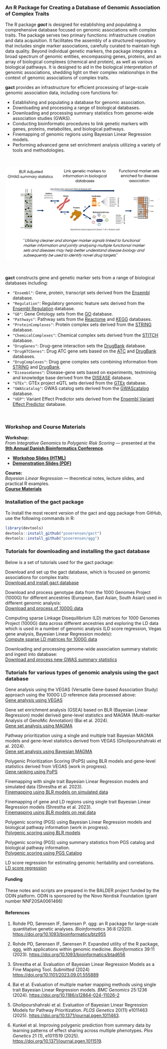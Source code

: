 
<!-- README.md is generated from README.Rmd. Please edit that file -->

### An R Package for Creating a Database of Genomic Association of Complex Traits

The R package ***gact*** is designed for establishing and populating a
comprehensive database focused on genomic associations with complex
traits. The package serves two primary functions: infrastructure
creation and data acquisition. It facilitates the assembly of a
structured repository that includes single marker associations,
carefully curated to maintain high data quality. Beyond individual
genetic markers, the package integrates a broad spectrum of genomic
entities, encompassing genes, proteins, and an array of biological
complexes (chemical and protein), as well as various biological
pathways. It is designed to aid in the biological interpretation of
genomic associations, shedding light on their complex relationships in
the context of genomic associations of complex traits.

**gact** provides an infrastructure for efficient processing of
large-scale genomic association data, including core functions for:

- Establishing and populating a database for genomic association.
- Downloading and processing a range of biological databases.
- Downloading and processing summary statistics from genome-wide
  association studies (GWAS).
- Conducting bioinformatic procedures to link genetic markers with
  genes, proteins, metabolites, and biological pathways.
- Finemapping of genomic regions using Bayesian Linear Regression
  models.
- Performing advanced gene set enrichment analysis utilizing a variety
  of tools and methodologies.

<br>

![](Images/Concept.png) <br>

<br>

**gact** constructs gene and genetic marker sets from a range of
biological databases including:

- `"Ensembl"`: Gene, protein, transcript sets derived from the
  [Ensembl](https://www.ensembl.org/index.html) database.
- `"Regulation"`: Regulatory genomic feature sets derived from the
  [Ensembl
  Regulation](https://www.ensembl.org/info/genome/funcgen/index.html)
  database.
- `"GO"`: Gene Ontology sets from the [GO](https://geneontology.org)
  database.
- `"Pathways"`: Pathway sets from the [Reactome](https://reactome.org)
  and [KEGG](https://www.genome.jp/kegg/pathway.html) databases.
- `"ProteinComplexes"`: Protein complex sets derived from the
  [STRING](https://string-db.org) database.
- `"ChemicalComplexes"`: Chemical complex sets derived from the
  [STITCH](http://stitch.embl.de/) database.
- `"DrugGenes"`: Drug-gene interaction sets the
  [DrugBank](https://go.drugbank.com) database.
- `"DrugATCGenes"`: Drug ATC gene sets based on the
  [ATC](https://www.whocc.no/atc_ddd_index/) and
  [DrugBank](https://go.drugbank.com) databases.
- `"DrugComplexes"`: Drug gene complex sets combining information from
  [STRING](https://string-db.org) and
  [DrugBank](https://go.drugbank.com).
- `"DiseaseGenes"`: Disease-gene sets based on experiments, textmining
  and knowledge base derived from the
  [DISEASE](https://diseases.jensenlab.org/Search) database.
- `"GTEx"`: GTEx project eQTL sets derived from the
  [GTEx](https://www.gtexportal.org/home/downloads/adult-gtex/overview)
  database.
- `"GWAScatalog"`: GWAS catalog sets derived from the
  [GWAScatalog](https://www.ebi.ac.uk/gwas/) database.
- `"VEP"`: Variant Effect Predictor sets derived from the [Ensembl
  Variant Effect
  Predictor](https://grch37.ensembl.org/info/docs/tools/vep) database.

<br>

### Workshop and Course Materials

**Workshop:**  
*From Integrative Genomics to Polygenic Risk Scoring* — presented at the
[**9th Annual Danish Bioinformatics
Conference**](https://eventsignup.ku.dk/9danishbioinfconference).

- [**Workshop Slides (HTML)**](Document/workshop_slides.html)  
- [**Demonstration Slides (PDF)**](Document/workshop_slides.pdf)

**Course:**  
*Bayesian Linear Regression* — theoretical notes, lecture slides, and
practical R examples.  
[**Course
Materials**](https://psoerensen.github.io/bayesian-linear-regression/)

### Installation of the gact package

To install the most recent version of the gact and qgg package from
GitHub, use the following commands in R:

``` r
library(devtools)
devtools::install_github("psoerensen/gact")
devtools::install_github("psoerensen/qgg")
```

### Tutorials for downloading and installing the gact database

Below is a set of tutorials used for the gact package:

Download and set up the gact database, which is focused on genomic
associations for complex traits:  
[Download and install gact
database](Document/Download_and_install_gact_database.html)

Download and process genotype data from the 1000 Genomes Project (1000G)
for different ancestries (European, East Asian, South Asian) used in
different genomic analysis:  
[Download and process of 1000G data](Document/Process_1000G.html)

Computing sparse Linkage Disequilibrium (LD) matrices for 1000 Genomes
Project (1000G) data across different ancestries and exploring the LD
data which is used in a number of genomic analysis (LD score regression,
Vegas gene analysis, Bayesian Linear Regression models):  
[Compute sparse LD matrices for 1000G
data](Document/Compute_sparseLD_1000G.html)

Downloading and processing genome-wide association summary statistic and
ingest into database:  
[Download and process new GWAS summary
statistics](Document/Download_and_process_gwas.html)

### Tutorials for various types of genomic analysis using the gact database

Gene analysis using the VEGAS (Versatile Gene-based Association Study)
approach using the 1000G LD reference data processed above:  
[Gene analysis using VEGAS](Document/Gene_analysis_vegas.html)

Gene set enrichment analysis (GSEA) based on BLR (Bayesian Linear
Regression) model derived gene-level statistics and MAGMA (Multi-marker
Analysis of GenoMic Annotation) (Bai et al. 2024).  
[Gene set analysis using MAGMA](Document/Gene_set_analysis_magma.html)

Pathway prioritization using a single and multiple trait Bayesian MAGMA
models and gene-level statistics derived from VEGAS (Gholipourshahraki
et al. 2024).  
[Gene set analysis using Bayesian
MAGMA](Document/Gene_set_analysis_bayesian_magma.html)

Polygenic Prioritization Scoring (PoPS) using BLR models and gene-level
statistics derived from VEGAS (work in progress).  
[Gene ranking using PoPS](Document/Gene_ranking_bayesian_pops.html)

Finemapping with single trait Bayesian Linear Regression models and
simulated data (Shrestha et al. 2023).  
[Finemapping using BLR models on simulated
data](Document/Finemapping_bayesian_linear_regression_simulated_data.html)

Finemapping of gene and LD regions using single trait Bayesian Linear
Regression models (Shrestha et al. 2023).  
[Finemapping using BLR models on real
data](Document/Finemapping_bayesian_linear_regression_real_data.html)

Polygenic scoring (PGS) using Bayesian Linear Regression models and
biological pathway information (work in progress).  
[Polygenic scoring using BLR
models](Document/Polygenic_scoring_bayesian_linear_regression.html)

Polygenic scoring (PGS) using summary statistics from PGS catalog and
biological pathway information.  
[Polygenic scoring using PGS
Catalog](Document/Polygenic_scoring_pgscatalog.html)

LD score regression for estimating genomic heritability and
correlations.  
[LD score regression](Document/LD_score_regression.html)

#### Funding

These notes and scripts are prepared in the BALDER project funded by the
ODIN platform. ODIN is sponsored by the Novo Nordisk Foundation (grant
number NNF20SA0061466)

#### References

1.  Rohde PD, Sørensen IF, Sørensen P. qgg: an R package for large-scale
    quantitative genetic analyses. *Bioinformatics* 36:8 (2020).
    <https://doi.org/10.1093/bioinformatics/btz955>

2.  Rohde PD, Sørensen IF, Sørensen P. Expanded utility of the R
    package, qgg, with applications within genomic medicine.
    *Bioinformatics* 39:11 (2023).
    <https://doi.org/10.1093/bioinformatics/btad656>

3.  Shrestha et al. Evaluation of Bayesian Linear Regression Models as a
    Fine Mapping Tool. *Submitted* (2024)
    <https://doi.org/10.1101/2023.09.01.555889>

4.  Bai et al. Evaluation of multiple marker mapping methods using
    single trait Bayesian Linear Regression models. *BMC Genomics*
    25:1236 (2024). <https://doi.org/10.1186/s12864-024-11026-2>

5.  Gholipourshahraki et al. Evaluation of Bayesian Linear Regression
    Models for Pathway Prioritization. *PLOS Genetics* 20(11) e1011463
    (2025). <https://doi.org/10.1371/journal.pgen.1011463>.

6.  Kunkel et al. Improving polygenic prediction from summary data by
    learning patterns of effect sharing across multiple phenotypes.
    *Plos Genetics* 21 (1), e1011519 (2025).
    <https://doi.org/10.1371/journal.pgen.1011519>.
